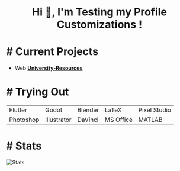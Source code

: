 <h1 align="center">Hi 👋, I'm Testing my Profile Customizations !</h1>


<h1># Current Projects</h1>

- Web **[University-Resources](https://b1tranger.github.io/oUITS-Resources/)**


<h1># Trying Out</h1>
<table><tr>
<td>Flutter</td>
<td>Godot</td>
<td>Blender</td>
<td>LaTeX</td>
<td>Pixel Studio</td>
</tr>
<tr>
<td>Photoshop</td>
<td>Illustrator</td>
<td>DaVinci</td>
<td>MS Office</td>
<td>MATLAB</td>
</tr></table>

<h1># Stats</h1>
<p> <img src="https://github-readme-stats.vercel.app/api?username=b1tranger&theme=dracula" alt="Stats" />
<!-- https://github.com/anuraghazra/github-readme-stats?tab=readme-ov-file#showing-icons -->

